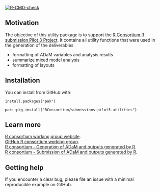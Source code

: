<!-- badges: start -->

[![R-CMD-check](https://github.com/RConsortium/submissions-pilot3-utilities/workflows/R-CMD-check/badge.svg)](https://rconsortium.github.io/submissions-pilot3-utilities/)

<!-- badges: end -->

## Motivation

The objective of this utility package is to support the [R Consortium R submission Pilot 3 Project](https://rconsortium.github.io/submissions-wg/). It contains all utility functions that were used in the generation of the deliverables:
 - formatting of ADaM variables and analysis results
 - summarize mixed model analysis
 - formatting of layouts
 
## Installation

You can install from GitHub with:

```
install.packages("pak")

pak::pkg_install("RConsortium/submissions-pilot3-utilities")
```

## Learn more

[R consortium working group website](https://rconsortium.github.io/submissions-wg/).  
[GitHub R consortium working group](https://github.com/RConsortium/).  
[R consortium - Generation of ADaM and outputs generated by R](https://github.com/RConsortium/submissions-pilot3-adam/).  
[R consortium - Submission of ADaM and outputs generated by R](https://github.com/RConsortium/submissions-pilot3-adam-to-fda/).

## Getting help

If you encounter a clear bug, please file an issue with a minimal reproducible example on GitHub.
